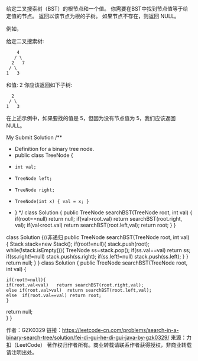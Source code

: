 给定二叉搜索树（BST）的根节点和一个值。 你需要在BST中找到节点值等于给定值的节点。 返回以该节点为根的子树。 如果节点不存在，则返回 NULL。

例如，

给定二叉搜索树:

        4
       / \
      2   7
     / \
    1   3

和值: 2
你应该返回如下子树:

      2     
     / \   
    1   3
在上述示例中，如果要找的值是 5，但因为没有节点值为 5，我们应该返回 NULL。


My Submit Solution
/**
 * Definition for a binary tree node.
 * public class TreeNode {
 *     int val;
 *     TreeNode left;
 *     TreeNode right;
 *     TreeNode(int x) { val = x; }
 * }
 */
class Solution {
    public TreeNode searchBST(TreeNode root, int val) {
        if(root==null) return null;
        if(val>root.val) return searchBST(root.right, val);
        if(val<root.val) return searchBST(root.left,val);
        return root;
    }
}


class Solution {//非递归
    public TreeNode searchBST(TreeNode root, int val) {
     Stack<TreeNode> stack=new Stack();
     if(root!=null){
         stack.push(root);
         while(!stack.isEmpty()){
             TreeNode ss=stack.pop();
             if(ss.val==val)     return ss;
             if(ss.right!=null)  stack.push(ss.right);
             if(ss.left!=null)   stack.push(ss.left);
         }
     }
         return null;
    }
}
class Solution {
    public TreeNode searchBST(TreeNode root, int val) {
    
    
        
    if(root!=null){   
    if(root.val<val)   return searchBST(root.right,val);
    else if(root.val>val)  return searchBST(root.left,val);
    else  if(root.val==val) return root;
    }  
    
        
 return null;   
}
}

作者：GZK0329
链接：https://leetcode-cn.com/problems/search-in-a-binary-search-tree/solution/fei-di-gui-he-di-gui-java-by-gzk0329/
来源：力扣（LeetCode）
著作权归作者所有。商业转载请联系作者获得授权，非商业转载请注明出处。
